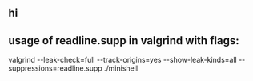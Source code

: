 ## hi

## usage of readline.supp in valgrind with flags:
valgrind --leak-check=full --track-origins=yes --show-leak-kinds=all --suppressions=readline.supp ./minishell